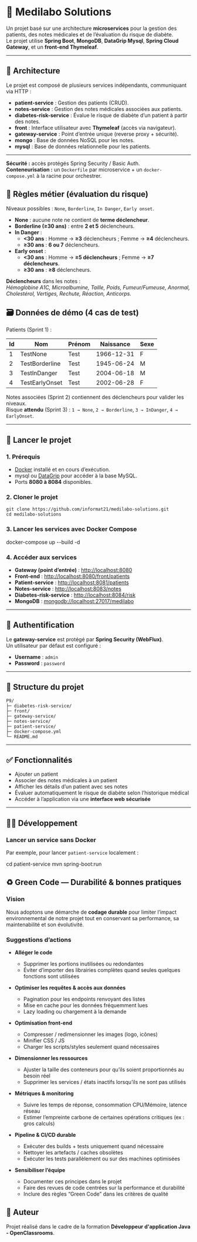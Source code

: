 # 🏥 Medilabo SolutionsUn projet basé sur une architecture **microservices** pour la gestion des patients, des notes médicales et de l’évaluation du risque de diabète.  Le projet utilise **Spring Boot**, **MongoDB**, **DataGrip Mysql**, **Spring Cloud Gateway**, et un **front-end Thymeleaf**.---## 📌 ArchitectureLe projet est composé de plusieurs services indépendants, communiquant via HTTP :- **patient-service** : Gestion des patients (CRUD).- **notes-service** : Gestion des notes médicales associées aux patients.- **diabetes-risk-service** : Évalue le risque de diabète d’un patient à partir des notes.- **front** : Interface utilisateur avec **Thymeleaf** (accès via navigateur).- **gateway-service** : Point d’entrée unique (reverse proxy + sécurité).- **mongo** : Base de données NoSQL pour les notes.- **mysql** : Base de données relationnelle pour les patients.---**Sécurité :** accès protégés Spring Security / Basic Auth.  **Conteneurisation :** un `Dockerfile` par microservice + un `docker-compose.yml` à la racine pour orchestrer.## 🧪 Règles métier (évaluation du risque)Niveaux possibles : `None`, `Borderline`, `In Danger`, `Early onset`.- **None** : aucune note ne contient de **terme déclencheur**.- **Borderline (≥30 ans)** : entre **2 et 5** déclencheurs.- **In Danger** :    - **<30 ans** : Homme → **≥3** déclencheurs ; Femme → **≥4** déclencheurs.    - **≥30 ans** : **6 ou 7** déclencheurs.- **Early onset** :    - **<30 ans** : Homme → **≥5 déclencheurs** ; Femme → **≥7 déclencheurs**.    - **≥30 ans** : **≥8** déclencheurs.**Déclencheurs** dans les notes :  _Hémoglobine A1C, Microalbumine, Taille, Poids, Fumeur/Fumeuse, Anormal, Cholestérol, Vertiges, Rechute, Réaction, Anticorps._## 🗃️ Données de démo (4 cas de test)Patients (Sprint 1) :| Id | Nom           | Prénom | Naissance   | Sexe ||----|---------------|--------|-------------|------|| 1  | TestNone      | Test   | 1966-12-31  | F    || 2  | TestBorderline| Test   | 1945-06-24  | M    || 3  | TestInDanger  | Test   | 2004-06-18  | M    || 4  | TestEarlyOnset| Test   | 2002-06-28  | F    |Notes associées (Sprint 2) contiennent des déclencheurs pour valider les niveaux.  Risque **attendu** (Sprint 3) : `1 → None`, `2 → Borderline`, `3 → InDanger`, `4 → EarlyOnset`.---## 🚀 Lancer le projet### 1. Prérequis- [Docker](https://www.docker.com/) installé et en cours d’exécution.- mysql ou [DataGrip](https://www.jetbrains.com/datagrip/) pour accéder à la base MySQL.- Ports **8080 à 8084** disponibles.### 2. Cloner le projet```textgit clone https://github.com/informat21/medilabo-solutions.gitcd medilabo-solutions```### 3. Lancer les services avec Docker Composedocker-compose up --build -d### 4. Accéder aux services- **Gateway (point d’entrée)** : [http://localhost:8080](http://localhost:8080)- **Front-end** : [http://localhost:8080/front/patients](http://localhost:8080/front/patients)- **Patient-service** : [http://localhost:8081/patients](http://localhost:8081/patients)- **Notes-service** : [http://localhost:8083/notes](http://localhost:8083/notes)- **Diabetes-risk-service** : [http://localhost:8084/risk](http://localhost:8084/risk)- **MongoDB** : [mongodb://localhost:27017/medilabo](mongodb://localhost:27017/medilabo)---## 🔐 AuthentificationLe **gateway-service** est protégé par **Spring Security (WebFlux)**.  Un utilisateur par défaut est configuré :- **Username** : `admin`- **Password** : `password`---## 📂 Structure du projet```textP9/├─ diabetes-risk-service/├─ front/├─ gateway-service/├─ notes-service/├─ patient-service/├─ docker-compose.yml└─ README.md```---## ✅ Fonctionnalités- Ajouter un patient- Associer des notes médicales à un patient- Afficher les détails d’un patient avec ses notes- Évaluer automatiquement le risque de diabète selon l’historique médical- Accéder à l’application via une **interface web sécurisée**---## 👨‍💻 Développement### Lancer un service sans DockerPar exemple, pour lancer `patient-service` localement :cd patient-servicemvn spring-boot:run## ♻️ Green Code — Durabilité & bonnes pratiques### VisionNous adoptons une démarche de **codage durable** pour limiter l’impact environnemental de notre projet tout en conservant sa performance, sa maintenabilité et son évolutivité.### Suggestions d’actions- **Alléger le code**    - Supprimer les portions inutilisées ou redondantes    - Éviter d’importer des librairies complètes quand seules quelques fonctions sont utilisées- **Optimiser les requêtes & accès aux données**    - Pagination pour les endpoints renvoyant des listes    - Mise en cache pour les données fréquemment lues    - Lazy loading ou chargement à la demande- **Optimisation front-end**    - Compresser / redimensionner les images (logo, icônes)    - Minifier CSS / JS    - Charger les scripts/styles seulement quand nécessaires- **Dimensionner les ressources**    - Ajuster la taille des conteneurs pour qu’ils soient proportionnés au besoin réel    - Supprimer les services / états inactifs lorsqu’ils ne sont pas utilisés- **Métriques & monitoring**    - Suivre les temps de réponse, consommation CPU/Mémoire, latence réseau    - Estimer l’empreinte carbone de certaines opérations critiques (ex : gros calculs)- **Pipeline & CI/CD durable**    - Exécuter des builds + tests uniquement quand nécessaire    - Nettoyer les artefacts / caches obsolètes    - Exécuter les tests parallèlement ou sur des machines optimisées- **Sensibiliser l’équipe**    - Documenter ces principes dans le projet    - Faire des revues de code centrées sur la performance et durabilité    - Inclure des règles “Green Code” dans les critères de qualité## 📝 AuteurProjet réalisé dans le cadre de la formation **Développeur d'application Java - OpenClassrooms**.